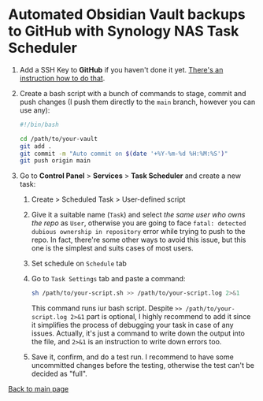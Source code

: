 # Automated **Obsidian** Vault backups to **GitHub** with **Synology** NAS **Task Scheduler**

1. Add a SSH Key to **GitHub** if you haven't done it yet. [There's an instruction how to do that](use-ssh-key-for-github.md).
2. Create a bash script with a bunch of commands to stage, commit and push changes (I push them directly to the `main` branch, however you can use any):

    ```sh
    #!/bin/bash

    cd /path/to/your-vault
    git add .
    git commit -m "Auto commit on $(date '+%Y-%m-%d %H:%M:%S')"
    git push origin main
    ```

3. Go to **Control Panel** > **Services** > **Task Scheduler** and create a new task:
    1. Create > Scheduled Task > User-defined script
    2. Give it a suitable name (`Task`) and select *the same user who owns the repo* as `User`, otherwise you are going to face `fatal: detected dubious ownership in repository` error while trying to push to the repo. In fact, there're some other ways to avoid this issue, but this one is the simplest and suits cases of most users.
    3. Set schedule on `Schedule` tab
    4. Go to `Task Settings` tab and paste a command:

        ```sh
        sh /path/to/your-script.sh >> /path/to/your-script.log 2>&1
        ```

        This command runs iur bash script. Despite `>> /path/to/your-script.log 2>&1` part is optional, I highly recommend to add it since it simplifies the process of debugging your task in case of any issues. Actually, it's just a command to write down the output into the file, and `2>&1` is an instruction to write down errors too.

    5. Save it, confirm, and do a test run. I recommend to have some uncommitted changes before the testing, otherwise the test can't be decided as "full".

[Back to main page](/automated-obsidian-vault-backups-to-github/main-page.md)
